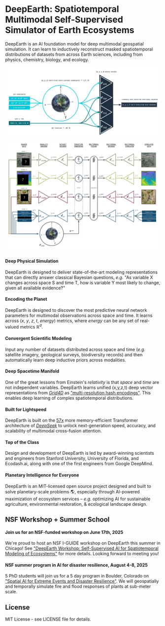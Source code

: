 # DeepEarth: Spatiotemporal Multimodal Self-Supervised Simulator of Earth Ecosystems

DeepEarth is an AI foundation model for deep multimodal geospatial simulation.  It can learn to inductively reconstruct masked spatiotemporal distributions of datasets from across Earth sciences, including from physics, chemistry, biology, and ecology.  

![DeepEarth Grid4D spacetime encoding](https://github.com/legel/deepearth/blob/main/docs/deepearth_spacetime_encoder.png)
![DeepEarth v.0.01 preview of architecture](https://github.com/legel/deepearth/blob/main/docs/deepearth_inductive_simulator.png)

#### Deep Physical Simulation  
DeepEarth is designed to deliver state-of-the-art modeling representations that can directly answer classical Bayesian questions, _e.g._ "As variable X changes across space S and time T, how is variable Y most likely to change, given all available evidence?"

#### Encoding the Planet
 DeepEarth is designed to discover the most predictive neural network parameters for multimodal observations across space and time.  It learns across (_x_, _y_, _z_, _t_, _energy_) metrics, where _energy_ can be any set of real-valued metrics ℝ<sup><em>d</em></sup>.  

#### Convergent Scientific Modeling 
Input any number of datasets distributed across space and time (_e.g._  satellite imagery, geological surveys, biodiversity records) and then automatically learn deep inductive priors across modalities.  

#### Deep Spacetime Manifold
One of the great lessons from Einstein's _relativity_ is that _space_ and _time_ are not independent variables.  DeepEarth learns unified (x,y,z,t) deep vector representations from _[Grid4D](https://github.com/JiaweiXu8/Grid4D/tree/main)_ as ["multi-resolution hash encodings"](https://graphics.stanford.edu/courses/cs348n-22-winter/LectureSlides/FinalSlides/ING.pdf).  This enables deep learning of complex spatiotemporal distributions.

#### Built for Lightspeed 
 DeepEarth is built on the [57x](https://www.youtube.com/watch?v=0VLAoVGf_74&ab_channel=WelchLabs) more memory-efficient Transformer architecture of _[DeepSeek](https://github.com/deepseek-ai/DeepSeek-V3)_ to unlock next-generation speed, accuracy, and scalability of multimodal cross-fusion attention.

#### Top of the Class
Design and development of DeepEarth is led by award-winning scientists and engineers from Stanford University, University of Florida, and Ecodash.ai, along with one of the first engineers from Google DeepMind.  

#### Planetary Intelligence for Everyone
DeepEarth is an MIT-licensed open source project designed and built to solve planetary-scale problems 🌎, especially through AI-powered maximization of ecosystem services – _e.g._ optimizing AI for sustainable agriculture, environmental restoration, & ecological landscape design.


## NSF Workshop + Summer School
#### Join us for an NSF-funded workshop on June 17th, 2025
We're proud to host an NSF I-GUIDE workshop on DeepEarth this summer in Chicago!  See ["DeepEarth Workshop: Self-Supervised AI for Spatiotemporal Modeling of Ecosystems"](https://i-guide.io/forum/forum-2025/workshops/) for more details. Looking forward to meeting you!

#### NSF summer program in AI for disaster resilience, August 4-8, 2025
5 PhD students will join us for a 5 day program in Boulder, Colorado on ["Spatial AI for Extreme Events and Disaster Resilience"](https://i-guide.io/summer-school/summer-school-2025/).  We will geospatially and temporally simulate fire and flood responses of plants at sub-meter scale.

## License

MIT License - see LICENSE file for details.
